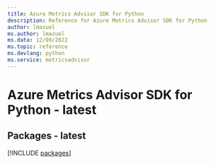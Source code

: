 ```yaml
---
title: Azure Metrics Advisor SDK for Python
description: Reference for Azure Metrics Advisor SDK for Python
author: lmazuel
ms.author: lmazuel
ms.data: 12/09/2022
ms.topic: reference
ms.devlang: python
ms.service: metricsadvisor
---
```

# Azure Metrics Advisor SDK for Python - latest
## Packages - latest
[!INCLUDE [packages](metrics-advisor-index.md)]